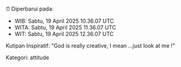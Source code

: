 ⏰ Diperbarui pada:
- WIB: Sabtu, 19 April 2025 10.36.07 UTC
- WITA: Sabtu, 19 April 2025 11.36.07 UTC
- WIT: Sabtu, 19 April 2025 12.36.07 UTC

Kutipan Inspiratif:
"God is really creative, I mean ...just look at me !"


Kategori: attitude

